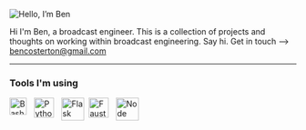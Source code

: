 ![Hello, I’m Ben](https://github.com/user-attachments/assets/d178cd04-9787-4f2c-86d2-ce4ff3b4cf6e)


Hi I'm Ben, a broadcast engineer. 
This is a collection of projects and thoughts on working within broadcast engineering. 
Say hi.
Get in touch --> bencosterton@gmail.com

---

### Tools I'm using

<img align="left" alt="Bash" width="30px" style="padding-right:10px;" src="https://cdn.jsdelivr.net/gh/devicons/devicon/icons/bash/bash-original.svg" />
<img align="left" alt="Python" width="35px" style="padding-right:10px;" src="https://docs.python.org/3/_static/py.svg" />
<img align="left" alt="Flask" width="40px" style="padding-right:5px;" src="https://pratapsharma.io/static/2542da02c6151ff9075b6da1613e0cef/92ab1/flask.png"/>
<img align="left" alt="Faust" width="35px" style="padding-right:10px;" src="https://faust.grame.fr/community/logos/img/LOGO_FAUST_SIMPLE_ORANGE.png" />
<img align="left" alt="Node" width="40px" style="padding-right:10px;" src="https://cdn.jsdelivr.net/gh/devicons/devicon@latest/icons/nodejs/nodejs-plain-wordmark.svg" />

<br />



